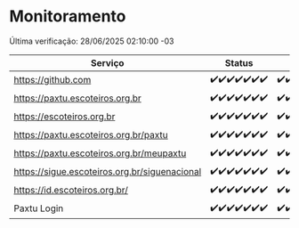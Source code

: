 # Monitoramento

Última verificação: 28/06/2025 02:10:00 -03

|Serviço|Status|Últimas 24h|
|---|---|---|
|https://github.com|<span title="2025-06-21: OK=23">✔️</span><span title="2025-06-22: OK=23">✔️</span><span title="2025-06-23: OK=23">✔️</span><span title="2025-06-24: OK=23">✔️</span><span title="2025-06-25: OK=23">✔️</span><span title="2025-06-26: OK=23">✔️</span><span title="2025-06-27: OK=4">✔️</span>|<span title="27/06/2025 02:11:00 -03 : 200">✔️</span><span title="27/06/2025 03:15:00 -03 : 200">✔️</span><span title="27/06/2025 04:10:00 -03 : 200">✔️</span><span title="27/06/2025 05:13:00 -03 : 200">✔️</span><span title="27/06/2025 06:10:00 -03 : 200">✔️</span><span title="27/06/2025 07:10:00 -03 : 200">✔️</span><span title="27/06/2025 08:08:00 -03 : 200">✔️</span><span title="27/06/2025 09:18:00 -03 : 200">✔️</span><span title="27/06/2025 10:23:00 -03 : 200">✔️</span><span title="27/06/2025 11:09:00 -03 : 200">✔️</span><span title="27/06/2025 12:10:00 -03 : 200">✔️</span><span title="27/06/2025 13:12:00 -03 : 200">✔️</span><span title="27/06/2025 14:08:00 -03 : 200">✔️</span><span title="27/06/2025 15:13:00 -03 : 200">✔️</span><span title="27/06/2025 16:07:00 -03 : 200">✔️</span><span title="27/06/2025 17:10:00 -03 : 200">✔️</span><span title="27/06/2025 18:08:00 -03 : 200">✔️</span><span title="27/06/2025 19:09:00 -03 : 200">✔️</span><span title="27/06/2025 20:09:00 -03 : 200">✔️</span><span title="27/06/2025 21:47:00 -03 : 200">✔️</span><span title="27/06/2025 23:28:00 -03 : 200">✔️</span><span title="28/06/2025 00:38:00 -03 : 200">✔️</span><span title="28/06/2025 01:13:00 -03 : 200">✔️</span><span title="28/06/2025 02:10:00 -03 : 200">✔️</span>|
|https://paxtu.escoteiros.org.br|<span title="2025-06-21: OK=23">✔️</span><span title="2025-06-22: OK=23">✔️</span><span title="2025-06-23: OK=23">✔️</span><span title="2025-06-24: OK=23">✔️</span><span title="2025-06-25: OK=23">✔️</span><span title="2025-06-26: OK=23">✔️</span><span title="2025-06-27: OK=4">✔️</span>|<span title="27/06/2025 02:11:00 -03 : 200">✔️</span><span title="27/06/2025 03:15:00 -03 : 200">✔️</span><span title="27/06/2025 04:10:00 -03 : 200">✔️</span><span title="27/06/2025 05:13:00 -03 : 200">✔️</span><span title="27/06/2025 06:10:00 -03 : 200">✔️</span><span title="27/06/2025 07:10:00 -03 : 200">✔️</span><span title="27/06/2025 08:08:00 -03 : 200">✔️</span><span title="27/06/2025 09:18:00 -03 : 200">✔️</span><span title="27/06/2025 10:23:00 -03 : 200">✔️</span><span title="27/06/2025 11:09:00 -03 : 200">✔️</span><span title="27/06/2025 12:10:00 -03 : 200">✔️</span><span title="27/06/2025 13:12:00 -03 : 200">✔️</span><span title="27/06/2025 14:08:00 -03 : 200">✔️</span><span title="27/06/2025 15:13:00 -03 : 200">✔️</span><span title="27/06/2025 16:07:00 -03 : 200">✔️</span><span title="27/06/2025 17:10:00 -03 : 200">✔️</span><span title="27/06/2025 18:08:00 -03 : 200">✔️</span><span title="27/06/2025 19:09:00 -03 : 200">✔️</span><span title="27/06/2025 20:09:00 -03 : 200">✔️</span><span title="27/06/2025 21:47:00 -03 : 200">✔️</span><span title="27/06/2025 23:28:00 -03 : 200">✔️</span><span title="28/06/2025 00:38:00 -03 : 200">✔️</span><span title="28/06/2025 01:13:00 -03 : 200">✔️</span><span title="28/06/2025 02:10:00 -03 : 200">✔️</span>|
|https://escoteiros.org.br|<span title="2025-06-21: OK=23">✔️</span><span title="2025-06-22: OK=23">✔️</span><span title="2025-06-23: OK=23">✔️</span><span title="2025-06-24: OK=23">✔️</span><span title="2025-06-25: OK=23">✔️</span><span title="2025-06-26: OK=23">✔️</span><span title="2025-06-27: OK=4">✔️</span>|<span title="27/06/2025 02:11:00 -03 : 200">✔️</span><span title="27/06/2025 03:15:00 -03 : 200">✔️</span><span title="27/06/2025 04:10:00 -03 : 200">✔️</span><span title="27/06/2025 05:13:00 -03 : 200">✔️</span><span title="27/06/2025 06:10:00 -03 : 200">✔️</span><span title="27/06/2025 07:10:00 -03 : 200">✔️</span><span title="27/06/2025 08:08:00 -03 : 200">✔️</span><span title="27/06/2025 09:18:00 -03 : 200">✔️</span><span title="27/06/2025 10:23:00 -03 : 200">✔️</span><span title="27/06/2025 11:09:00 -03 : 200">✔️</span><span title="27/06/2025 12:10:00 -03 : 200">✔️</span><span title="27/06/2025 13:12:00 -03 : 200">✔️</span><span title="27/06/2025 14:08:00 -03 : 200">✔️</span><span title="27/06/2025 15:13:00 -03 : 200">✔️</span><span title="27/06/2025 16:07:00 -03 : 200">✔️</span><span title="27/06/2025 17:10:00 -03 : 200">✔️</span><span title="27/06/2025 18:08:00 -03 : 200">✔️</span><span title="27/06/2025 19:09:00 -03 : 200">✔️</span><span title="27/06/2025 20:09:00 -03 : 200">✔️</span><span title="27/06/2025 21:47:00 -03 : 200">✔️</span><span title="27/06/2025 23:28:00 -03 : 200">✔️</span><span title="28/06/2025 00:38:00 -03 : 200">✔️</span><span title="28/06/2025 01:13:00 -03 : 200">✔️</span><span title="28/06/2025 02:10:00 -03 : 200">✔️</span>|
|https://paxtu.escoteiros.org.br/paxtu|<span title="2025-06-21: OK=23">✔️</span><span title="2025-06-22: OK=23">✔️</span><span title="2025-06-23: OK=23">✔️</span><span title="2025-06-24: OK=23">✔️</span><span title="2025-06-25: OK=23">✔️</span><span title="2025-06-26: OK=23">✔️</span><span title="2025-06-27: OK=4">✔️</span>|<span title="27/06/2025 02:11:00 -03 : 200">✔️</span><span title="27/06/2025 03:15:00 -03 : 200">✔️</span><span title="27/06/2025 04:10:00 -03 : 200">✔️</span><span title="27/06/2025 05:13:00 -03 : 200">✔️</span><span title="27/06/2025 06:10:00 -03 : 200">✔️</span><span title="27/06/2025 07:10:00 -03 : 200">✔️</span><span title="27/06/2025 08:08:00 -03 : 200">✔️</span><span title="27/06/2025 09:18:00 -03 : 200">✔️</span><span title="27/06/2025 10:23:00 -03 : 200">✔️</span><span title="27/06/2025 11:09:00 -03 : 200">✔️</span><span title="27/06/2025 12:10:00 -03 : 200">✔️</span><span title="27/06/2025 13:12:00 -03 : 200">✔️</span><span title="27/06/2025 14:08:00 -03 : 200">✔️</span><span title="27/06/2025 15:13:00 -03 : 200">✔️</span><span title="27/06/2025 16:07:00 -03 : 200">✔️</span><span title="27/06/2025 17:10:00 -03 : 200">✔️</span><span title="27/06/2025 18:08:00 -03 : 200">✔️</span><span title="27/06/2025 19:09:00 -03 : 200">✔️</span><span title="27/06/2025 20:09:00 -03 : 200">✔️</span><span title="27/06/2025 21:47:00 -03 : 200">✔️</span><span title="27/06/2025 23:28:00 -03 : 200">✔️</span><span title="28/06/2025 00:38:00 -03 : 200">✔️</span><span title="28/06/2025 01:13:00 -03 : 200">✔️</span><span title="28/06/2025 02:10:00 -03 : 200">✔️</span>|
|https://paxtu.escoteiros.org.br/meupaxtu|<span title="2025-06-21: OK=23">✔️</span><span title="2025-06-22: OK=23">✔️</span><span title="2025-06-23: OK=23">✔️</span><span title="2025-06-24: OK=23">✔️</span><span title="2025-06-25: OK=23">✔️</span><span title="2025-06-26: OK=23">✔️</span><span title="2025-06-27: OK=4">✔️</span>|<span title="27/06/2025 02:11:00 -03 : 200">✔️</span><span title="27/06/2025 03:15:00 -03 : 200">✔️</span><span title="27/06/2025 04:10:00 -03 : 200">✔️</span><span title="27/06/2025 05:13:00 -03 : 200">✔️</span><span title="27/06/2025 06:10:00 -03 : 200">✔️</span><span title="27/06/2025 07:10:00 -03 : 200">✔️</span><span title="27/06/2025 08:08:00 -03 : 200">✔️</span><span title="27/06/2025 09:18:00 -03 : 200">✔️</span><span title="27/06/2025 10:23:00 -03 : 200">✔️</span><span title="27/06/2025 11:09:00 -03 : 200">✔️</span><span title="27/06/2025 12:10:00 -03 : 200">✔️</span><span title="27/06/2025 13:12:00 -03 : 200">✔️</span><span title="27/06/2025 14:08:00 -03 : 200">✔️</span><span title="27/06/2025 15:13:00 -03 : 200">✔️</span><span title="27/06/2025 16:07:00 -03 : 200">✔️</span><span title="27/06/2025 17:10:00 -03 : 200">✔️</span><span title="27/06/2025 18:08:00 -03 : 200">✔️</span><span title="27/06/2025 19:09:00 -03 : 200">✔️</span><span title="27/06/2025 20:09:00 -03 : 200">✔️</span><span title="27/06/2025 21:47:00 -03 : 200">✔️</span><span title="27/06/2025 23:28:00 -03 : 200">✔️</span><span title="28/06/2025 00:38:00 -03 : 200">✔️</span><span title="28/06/2025 01:13:00 -03 : 200">✔️</span><span title="28/06/2025 02:10:00 -03 : 200">✔️</span>|
|https://sigue.escoteiros.org.br/siguenacional|<span title="2025-06-21: OK=23">✔️</span><span title="2025-06-22: OK=23">✔️</span><span title="2025-06-23: OK=23">✔️</span><span title="2025-06-24: OK=23">✔️</span><span title="2025-06-25: OK=23">✔️</span><span title="2025-06-26: OK=23">✔️</span><span title="2025-06-27: OK=4">✔️</span>|<span title="27/06/2025 02:11:00 -03 : 200">✔️</span><span title="27/06/2025 03:15:00 -03 : 200">✔️</span><span title="27/06/2025 04:10:00 -03 : 200">✔️</span><span title="27/06/2025 05:13:00 -03 : 200">✔️</span><span title="27/06/2025 06:10:00 -03 : 200">✔️</span><span title="27/06/2025 07:10:00 -03 : 200">✔️</span><span title="27/06/2025 08:08:00 -03 : 200">✔️</span><span title="27/06/2025 09:18:00 -03 : 200">✔️</span><span title="27/06/2025 10:23:00 -03 : 200">✔️</span><span title="27/06/2025 11:09:00 -03 : 200">✔️</span><span title="27/06/2025 12:10:00 -03 : 200">✔️</span><span title="27/06/2025 13:12:00 -03 : 200">✔️</span><span title="27/06/2025 14:08:00 -03 : 200">✔️</span><span title="27/06/2025 15:13:00 -03 : 200">✔️</span><span title="27/06/2025 16:07:00 -03 : 200">✔️</span><span title="27/06/2025 17:10:00 -03 : 200">✔️</span><span title="27/06/2025 18:08:00 -03 : 200">✔️</span><span title="27/06/2025 19:09:00 -03 : 200">✔️</span><span title="27/06/2025 20:09:00 -03 : 200">✔️</span><span title="27/06/2025 21:47:00 -03 : 200">✔️</span><span title="27/06/2025 23:28:00 -03 : 200">✔️</span><span title="28/06/2025 00:38:00 -03 : 200">✔️</span><span title="28/06/2025 01:13:00 -03 : 200">✔️</span><span title="28/06/2025 02:10:00 -03 : 200">✔️</span>|
|https://id.escoteiros.org.br/|<span title="2025-06-21: OK=23">✔️</span><span title="2025-06-22: OK=23">✔️</span><span title="2025-06-23: OK=23">✔️</span><span title="2025-06-24: OK=23">✔️</span><span title="2025-06-25: OK=23">✔️</span><span title="2025-06-26: OK=23">✔️</span><span title="2025-06-27: OK=4">✔️</span>|<span title="27/06/2025 02:11:00 -03 : 200">✔️</span><span title="27/06/2025 03:15:00 -03 : 200">✔️</span><span title="27/06/2025 04:10:00 -03 : 200">✔️</span><span title="27/06/2025 05:13:00 -03 : 200">✔️</span><span title="27/06/2025 06:10:00 -03 : 200">✔️</span><span title="27/06/2025 07:10:00 -03 : 200">✔️</span><span title="27/06/2025 08:08:00 -03 : 200">✔️</span><span title="27/06/2025 09:18:00 -03 : 200">✔️</span><span title="27/06/2025 10:23:00 -03 : 200">✔️</span><span title="27/06/2025 11:09:00 -03 : 200">✔️</span><span title="27/06/2025 12:10:00 -03 : 200">✔️</span><span title="27/06/2025 13:12:00 -03 : 200">✔️</span><span title="27/06/2025 14:08:00 -03 : 200">✔️</span><span title="27/06/2025 15:13:00 -03 : 200">✔️</span><span title="27/06/2025 16:07:00 -03 : 200">✔️</span><span title="27/06/2025 17:10:00 -03 : 200">✔️</span><span title="27/06/2025 18:08:00 -03 : 200">✔️</span><span title="27/06/2025 19:09:00 -03 : 200">✔️</span><span title="27/06/2025 20:09:00 -03 : 200">✔️</span><span title="27/06/2025 21:47:00 -03 : 200">✔️</span><span title="27/06/2025 23:28:00 -03 : 200">✔️</span><span title="28/06/2025 00:38:00 -03 : 200">✔️</span><span title="28/06/2025 01:13:00 -03 : 200">✔️</span><span title="28/06/2025 02:10:00 -03 : 200">✔️</span>|
|Paxtu Login|<span title="2025-06-21: OK=23">✔️</span><span title="2025-06-22: OK=23">✔️</span><span title="2025-06-23: OK=23">✔️</span><span title="2025-06-24: OK=23">✔️</span><span title="2025-06-25: OK=23">✔️</span><span title="2025-06-26: OK=23">✔️</span><span title="2025-06-27: OK=4">✔️</span>|<span title="27/06/2025 02:11:00 -03 : 200">✔️</span><span title="27/06/2025 03:15:00 -03 : 200">✔️</span><span title="27/06/2025 04:10:00 -03 : 200">✔️</span><span title="27/06/2025 05:13:00 -03 : 200">✔️</span><span title="27/06/2025 06:10:00 -03 : 200">✔️</span><span title="27/06/2025 07:10:00 -03 : 200">✔️</span><span title="27/06/2025 08:08:00 -03 : 200">✔️</span><span title="27/06/2025 09:18:00 -03 : 200">✔️</span><span title="27/06/2025 10:23:00 -03 : 200">✔️</span><span title="27/06/2025 11:09:00 -03 : 200">✔️</span><span title="27/06/2025 12:10:00 -03 : 200">✔️</span><span title="27/06/2025 13:12:00 -03 : 200">✔️</span><span title="27/06/2025 14:08:00 -03 : 200">✔️</span><span title="27/06/2025 15:13:00 -03 : 200">✔️</span><span title="27/06/2025 16:07:00 -03 : 200">✔️</span><span title="27/06/2025 17:10:00 -03 : 200">✔️</span><span title="27/06/2025 18:08:00 -03 : 200">✔️</span><span title="27/06/2025 19:09:00 -03 : 200">✔️</span><span title="27/06/2025 20:09:00 -03 : 200">✔️</span><span title="27/06/2025 21:47:00 -03 : 200">✔️</span><span title="27/06/2025 23:28:00 -03 : 200">✔️</span><span title="28/06/2025 00:38:00 -03 : 200">✔️</span><span title="28/06/2025 01:13:00 -03 : 200">✔️</span><span title="28/06/2025 02:10:00 -03 : 200">✔️</span>|
